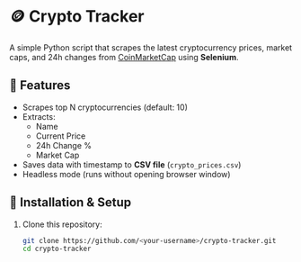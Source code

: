 # 🪙 Crypto Tracker

A simple Python script that scrapes the latest cryptocurrency prices, market caps, and 24h changes from [CoinMarketCap](https://coinmarketcap.com/) using **Selenium**.

## 📌 Features
- Scrapes top N cryptocurrencies (default: 10)
- Extracts:
  - Name
  - Current Price
  - 24h Change %
  - Market Cap
- Saves data with timestamp to **CSV file** (`crypto_prices.csv`)
- Headless mode (runs without opening browser window)

## 🚀 Installation & Setup

1. Clone this repository:
   ```bash
   git clone https://github.com/<your-username>/crypto-tracker.git
   cd crypto-tracker
